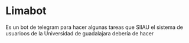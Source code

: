 # Limabot
Es un bot de telegram para hacer algunas tareas que SIIAU el sistema de usuarioos de la Universidad de guadalajara debería de hacer
